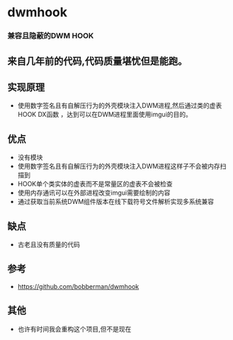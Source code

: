# dwmhook
### 兼容且隐蔽的DWM HOOK
## 来自几年前的代码,代码质量堪忧但是能跑。
## 实现原理
- 使用数字签名且有自解压行为的外壳模块注入DWM进程,然后通过类的虚表HOOK DX函数 ，达到可以在DWM进程里面使用imgui的目的。
## 优点
- 没有模块
- 使用数字签名且有自解压行为的外壳模块注入DWM进程这样子不会被内存扫描到
- HOOK单个类实体的虚表而不是常量区的虚表不会被检查
- 使用内存通讯可以在外部进程改变imgui需要绘制的内容
- 通过获取当前系统DWM组件版本在线下载符号文件解析实现多系统兼容
## 缺点
- 古老且没有质量的代码
## 参考
- https://github.com/bobberman/dwmhook
## 其他
- 也许有时间我会重构这个项目,但不是现在
